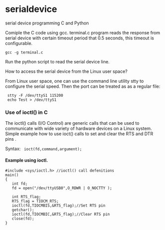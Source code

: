 # serialdevice
serial device programming C and Python

Comiple the C code using gcc.
terminal.c program reads the response from serial device with certain timeout period that 0.5 seconds, this timeout is configurable.

```
gcc -g terminal.c
```

Run the python script to read the serial device line.

How to access the serial device from the Linux user space?

From Linux user space, one can use the command line utility stty to configure the serial speed. 
Then the port can be treated as as a regular file:

```
 stty -F /dev/ttyS1 115200
 echo Test > /dev/ttyS1
```

### Use of ioctl() in C

The ioctl() calls (I/O Control) are generic calls that can be used to communicate with wide variety of hardware devices on a Linux system. Simple example how to use ioct() calls to set and clear the RTS and DTR pins .

Syntax: ``` ioct(fd,command,argument);```

#### Example using ioctl.

```
#include <sys/ioctl.h> //ioctl() call defenitions
main()
{
   int fd;
   fd = open("/dev/ttyUSB0",O_RDWR | O_NOCTTY );
  
   int RTS_flag;
   RTS_flag = TIOCM_RTS;
   ioctl(fd,TIOCMBIS,&RTS_flag);//Set RTS pin
   getchar();
   ioctl(fd,TIOCMBIC,&RTS_flag);//Clear RTS pin
   close(fd);
}
```

